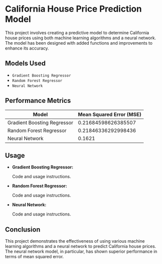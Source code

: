  <h1>California House Price Prediction Model</h1>
        <p>This project involves creating a predictive model to determine California house prices using both machine learning algorithms and a neural network. The model has been designed with added functions and improvements to enhance its accuracy.</p>
        
<h2>Models Used</h2>
        <ul>
            <li><code>Gradient Boosting Regressor</code></li>
            <li><code>Random Forest Regressor</code></li>
            <li><code>Neural Network</code></li>
        </ul>
        
<h2>Performance Metrics</h2>
        <table class="metrics-table">
            <thead>
                <tr>
                    <th>Model</th>
                    <th>Mean Squared Error (MSE)</th>
                </tr>
            </thead>
            <tbody>
                <tr>
                    <td>Gradient Boosting Regressor</td>
                    <td>0.21684598626385507</td>
                </tr>
                <tr>
                    <td>Random Forest Regressor</td>
                    <td>0.21846336292998436</td>
                </tr>
                <tr>
                    <td>Neural Network</td>
                    <td>0.1621</td>
                </tr>
            </tbody>
        </table>
        

 <h2>Usage</h2>
        <ul>
            <li><strong>Gradient Boosting Regressor:</strong>
                <p>Code and usage instructions.</p>
            </li>
            <li><strong>Random Forest Regressor:</strong>
                <p>Code and usage instructions.</p>
            </li>
            <li><strong>Neural Network:</strong>
                <p>Code and usage instructions.</p>
            </li>
        </ul>
        
<h2>Conclusion</h2>
        <p>This project demonstrates the effectiveness of using various machine learning algorithms and a neural network to predict California house prices. The neural network model, in particular, has shown superior performance in terms of mean squared error.</p>
  


